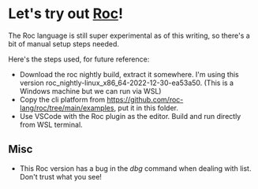# Let's try out [Roc](https://github.com/roc-lang/roc)!

The Roc language is still super experimental as of this writing,
so there's a bit of manual setup steps needed.

Here's the steps used, for future reference:
- Download the roc nightly build, extract it somewhere. I'm using this version roc_nightly-linux_x86_64-2022-12-30-ea53a50. (This is a Windows machine but we can run via WSL)
- Copy the cli platform from https://github.com/roc-lang/roc/tree/main/examples, put it in this folder.
- Use VSCode with the Roc plugin as the editor. Build and run directly from WSL terminal.

## Misc

- This Roc version has a bug in the *dbg* command when dealing with list. Don't trust what you see!